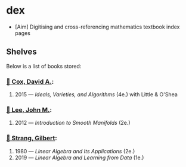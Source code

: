 # dex

- [Aim] Digitising and cross-referencing mathematics textbook index pages

## Shelves

Below is a list of books stored:

[//]: # (AUTOWRITE::Do not edit this section manually:START)

 ### [:book: Cox, David A.](#book-cox-david-a):
  1) 2015 — *Ideals, Varieties, and Algorithms* (4e.) with Little & O'Shea


 ### [:book: Lee, John M.](#book-lee-john-m):
  1) 2012 — *Introduction to Smooth Manifolds* (2e.)


 ### [:book: Strang, Gilbert](#book-strang-gilbert):
  1) 1980 — *Linear Algebra and Its Applications* (2e.)
  2) 2019 — *Linear Algebra and Learning from Data* (1e.)

[//]: # (AUTOWRITE::Do not edit this section manually:END)